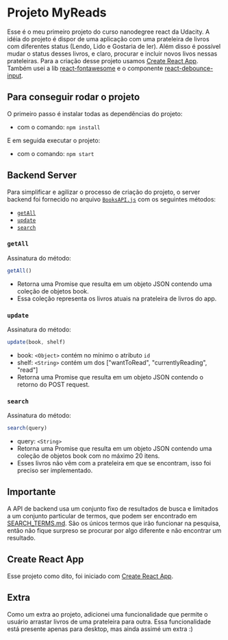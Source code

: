 # Projeto MyReads

Esse é o meu primeiro projeto do curso nanodegree react da Udacity. A idéia do projeto é dispor de uma aplicação com uma prateleira de livros com diferentes status (Lendo, Lido e Gostaria de ler). Além disso é possível mudar o status desses livros, e claro, procurar e incluir novos livos nessas prateleiras. Para a criação desse projeto usamos [Create React App](https://github.com/facebookincubator/create-react-app). Também usei a lib [react-fontawesome](https://www.npmjs.com/package/react-fontawesome) e o componente [react-debounce-input](https://www.npmjs.com/package/react-debounce-input).

## Para conseguir rodar o projeto

O primeiro passo é instalar todas as dependências do projeto:
* com o comando: `npm install`

E em seguida executar o projeto:
* com o comando: `npm start`

## Backend Server

Para simplificar e agilizar o processo de criação do projeto, o server backend foi fornecido no arquivo [`BooksAPI.js`](src/BooksAPI.js) com os seguintes métodos:

* [`getAll`](#getall)
* [`update`](#update)
* [`search`](#search)

### `getAll`

Assinatura do método:

```js
getAll()
```

* Retorna uma Promise que resulta em um objeto JSON contendo uma coleção de objetos book.
* Essa coleção representa os livros atuais na prateleira de livros do app.

### `update`

Assinatura do método:

```js
update(book, shelf)
```

* book: `<Object>` contém no mínimo o atributo `id`
* shelf: `<String>` contém um dos ["wantToRead", "currentlyReading", "read"]
* Retorna uma Promise que resulta em um objeto JSON contendo o retorno do POST request.

### `search`

Assinatura do método:

```js
search(query)
```

* query: `<String>`
* Retorna uma Promise que resulta em um objeto JSON contendo uma coleção de objetos book com no máximo 20 itens.
* Esses livros não vêm com a prateleira em que se encontram, isso foi preciso ser implementado.

## Importante
A API de backend usa um conjunto fixo de resultados de busca e limitados a um conjunto particular de termos, que podem ser encontrado em [SEARCH_TERMS.md](SEARCH_TERMS.md). São os únicos termos que irão funcionar na pesquisa, então não fique surpreso se procurar por algo diferente e não encontrar um resultado.

## Create React App

Esse projeto como dito, foi iniciado com [Create React App](https://github.com/facebookincubator/create-react-app).

## Extra

Como um extra ao projeto, adicionei uma funcionalidade que permite o usuário arrastar livros de uma prateleira para outra. Essa funcionalidade está presente apenas para desktop, mas ainda assimé um extra :)
